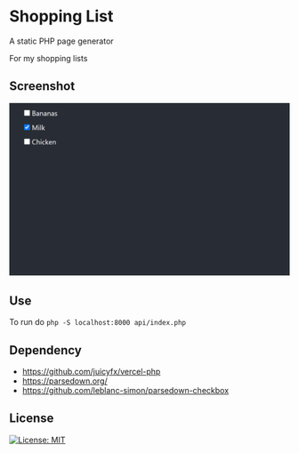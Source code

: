 # Shopping List

A static PHP page generator 

For my shopping lists

## Screenshot

![screenshot](screenshot.png)

## Use

To run do `php -S localhost:8000 api/index.php`

## Dependency

* https://github.com/juicyfx/vercel-php
* https://parsedown.org/
* https://github.com/leblanc-simon/parsedown-checkbox

## License

[![License: MIT](https://img.shields.io/badge/License-MIT-blue.svg)](https://opensource.org/licenses/MIT) 

